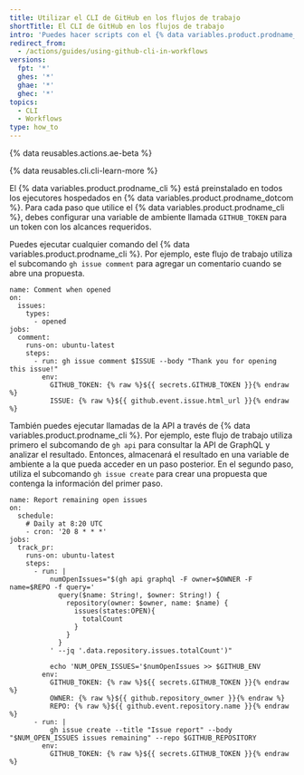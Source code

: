 ```yaml
---
title: Utilizar el CLI de GitHub en los flujos de trabajo
shortTitle: El CLI de GitHub en los flujos de trabajo
intro: 'Puedes hacer scripts con el {% data variables.product.prodname_cli %} en los flujos de trabajo de {% data variables.product.prodname_actions %}.'
redirect_from:
  - /actions/guides/using-github-cli-in-workflows
versions:
  fpt: '*'
  ghes: '*'
  ghae: '*'
  ghec: '*'
topics:
  - CLI
  - Workflows
type: how_to
---
```


{% data reusables.actions.ae-beta %}

{% data reusables.cli.cli-learn-more %}

El {% data variables.product.prodname_cli %} está preinstalado en todos los ejecutores hospedados en {% data variables.product.prodname_dotcom %}. Para cada paso que utilice el {% data variables.product.prodname_cli %}, debes configurar una variable de ambiente llamada `GITHUB_TOKEN` para un token con los alcances requeridos.

Puedes ejecutar cualquier comando del {% data variables.product.prodname_cli %}. Por ejemplo, este flujo de trabajo utiliza el subcomando `gh issue comment` para agregar un comentario cuando se abre una propuesta.

```yaml{:copy}
name: Comment when opened
on:
  issues:
    types:
      - opened
jobs:
  comment:
    runs-on: ubuntu-latest
    steps:
      - run: gh issue comment $ISSUE --body "Thank you for opening this issue!"
        env:
          GITHUB_TOKEN: {% raw %}${{ secrets.GITHUB_TOKEN }}{% endraw %}
          ISSUE: {% raw %}${{ github.event.issue.html_url }}{% endraw %}
```

También puedes ejecutar llamadas de la API a través de {% data variables.product.prodname_cli %}. Por ejemplo, este flujo de trabajo utiliza primero el subcomando de `gh api` para consultar la API de GraphQL y analizar el resultado. Entonces, almacenará el resultado en una variable de ambiente a la que pueda acceder en un paso posterior. En el segundo paso, utiliza el subcomando `gh issue create` para crear una propuesta que contenga la información del primer paso.

```yaml{:copy}
name: Report remaining open issues
on: 
  schedule: 
    # Daily at 8:20 UTC
    - cron: '20 8 * * *'
jobs:
  track_pr:
    runs-on: ubuntu-latest
    steps:
      - run: |
          numOpenIssues="$(gh api graphql -F owner=$OWNER -F name=$REPO -f query='
            query($name: String!, $owner: String!) {
              repository(owner: $owner, name: $name) {
                issues(states:OPEN){
                  totalCount
                }
              }
            }
          ' --jq '.data.repository.issues.totalCount')"

          echo 'NUM_OPEN_ISSUES='$numOpenIssues >> $GITHUB_ENV
        env:
          GITHUB_TOKEN: {% raw %}${{ secrets.GITHUB_TOKEN }}{% endraw %}
          OWNER: {% raw %}${{ github.repository_owner }}{% endraw %}
          REPO: {% raw %}${{ github.event.repository.name }}{% endraw %}
      - run: |
          gh issue create --title "Issue report" --body "$NUM_OPEN_ISSUES issues remaining" --repo $GITHUB_REPOSITORY
        env:
          GITHUB_TOKEN: {% raw %}${{ secrets.GITHUB_TOKEN }}{% endraw %}
```
